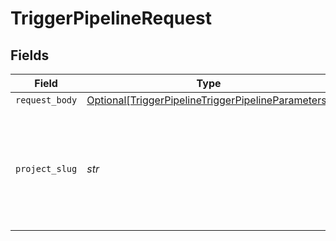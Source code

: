# TriggerPipelineRequest


## Fields

| Field                                                                                                                     | Type                                                                                                                      | Required                                                                                                                  | Description                                                                                                               |
| ------------------------------------------------------------------------------------------------------------------------- | ------------------------------------------------------------------------------------------------------------------------- | ------------------------------------------------------------------------------------------------------------------------- | ------------------------------------------------------------------------------------------------------------------------- |
| `request_body`                                                                                                            | [Optional[TriggerPipelineTriggerPipelineParameters]](../../models/operations/triggerpipelinetriggerpipelineparameters.md) | :heavy_minus_sign:                                                                                                        | N/A                                                                                                                       |
| `project_slug`                                                                                                            | *str*                                                                                                                     | :heavy_check_mark:                                                                                                        | Project slug in the form `vcs-slug/org-name/repo-name`. The `/` characters may be URL-escaped.                            |